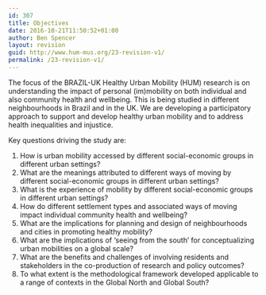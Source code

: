 ```yaml
---
id: 307
title: Objectives
date: 2016-10-21T11:50:52+01:00
author: Ben Spencer
layout: revision
guid: http://www.hum-mus.org/23-revision-v1/
permalink: /23-revision-v1/
---
```

The focus of the BRAZIL-UK Healthy Urban Mobility (HUM) research is on understanding the impact of personal (im)mobility on both individual and also community health and wellbeing. This is being studied in different neighbourhoods in Brazil and in the UK. We are developing a participatory approach to support and develop healthy urban mobility and to address health inequalities and injustice.

Key questions driving the study are:

  1. How is urban mobility accessed by different social-economic groups in different urban settings?
  2. What are the meanings attributed to different ways of moving by different social-economic groups in different urban settings?
  3. What is the experience of mobility by different social-economic groups in different urban settings?
  4. How do different settlement types and associated ways of moving impact individual community health and wellbeing?
  5. What are the implications for planning and design of neighbourhoods and cities in promoting healthy mobility?
  6. What are the implications of ‘seeing from the south’ for conceptualizing urban mobilities on a global scale?
  7. What are the benefits and challenges of involving residents and stakeholders in the co-production of research and policy outcomes?
  8. To what extent is the methodological framework developed applicable to a range of contexts in the Global North and Global South?
